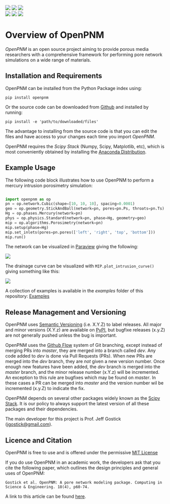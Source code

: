 [![](https://badge.fury.io/py/openpnm.svg)](https://pypi.python.org/pypi/openpnm)
[![](https://codecov.io/gh/PMEAL/OpenPNM/branch/master/graph/badge.svg)](https://codecov.io/gh/PMEAL/OpenPNM)
[![](https://img.shields.io/badge/ReadTheDocs-GO-blue.svg)](http://openpnm.readthedocs.io/en/master/)<br/>
[![](https://github.com/PMEAL/OpenPNM/workflows/Ubuntu/badge.svg)](https://github.com/PMEAL/OpenPNM/actions)
[![](https://github.com/PMEAL/OpenPNM/workflows/macOS/badge.svg)](https://github.com/PMEAL/OpenPNM/actions)
[![](https://github.com/PMEAL/OpenPNM/workflows/Windows/badge.svg)](https://github.com/PMEAL/OpenPNM/actions)

# Overview of OpenPNM

*OpenPNM* is an open source project aiming to provide porous media researchers with a comprehensive framework for performing pore network simulations on a wide range of materials.

## Installation and Requirements

OpenPNM can be installed from the Python Package index using:

```
pip install openpnm
```

Or the source code can be downloaded from [Github](https://github.com/pmeal/OpenPNM/) and installed by running:

```
pip install -e 'path/to/downloaded/files'
```

The advantage to installing from the source code is that you can edit the files and have access to your changes each time you import *OpenPNM*.

OpenPNM requires the *Scipy Stack* (Numpy, Scipy, Matplotlib, etc), which is most conveniently obtained by installing the [Anaconda Distribution](https://conda.io/docs/user-guide/install/download.html).

## Example Usage

The following code block illustrates how to use OpenPNM to perform a mercury intrusion porosimetry simulation:

``` python

import openpnm as op
pn = op.network.Cubic(shape=[10, 10, 10], spacing=0.0001)
geo = op.geometry.StickAndBall(network=pn, pores=pn.Ps, throats=pn.Ts)
Hg = op.phases.Mercury(network=pn)
phys = op.physics.Standard(network=pn, phase=Hg, geometry=geo)
mip = op.algorithms.Porosimetry(network=pn)
mip.setup(phase=Hg)
mip.set_inlets(pores=pn.pores(['left', 'right', 'top', 'bottom']))
mip.run()

```

The network can be visualized in [Paraview](http://www.paraview.org) giving the following:

![](https://i.imgur.com/mSDrIBOm.png)

The drainage curve can be visualized with `MIP.plot_intrusion_curve()` giving something like this:

![](https://i.imgur.com/1C2uXt9m.png)

A collection of examples is available in the *examples* folder of this repository: [Examples](https://www.github.com/PMEAL/OpenPNM/tree/master/examples)

## Release Management and Versioning

OpenPNM uses [Semantic Versioning](http://semver.org) (i.e. X.Y.Z) to label releases.  All major and minor versions (X.Y.z) are available on [PyPI](https://pypi.python.org/pypi), but bugfixe releases (x.y.Z) are not generally pushed unless the bug is important.

OpenPNM uses the [Github Flow](https://guides.github.com/introduction/flow/) system of Git branching, except instead of merging PRs into *master*, they are merged into a branch called *dev*. Any code added to *dev* is done via Pull Requests (PRs).  When new PRs are merged into the *dev* branch, they are *not* given a new version number. Once enough new features have been added, the *dev* branch is merged into the *master* branch, and the minor release number (x.Y.z) will be incremented. An exception to this rule are bugfixes which may be found on *master*.  In these cases a PR can be merged into *master* and the version number wil be incremented (x.y.Z) to indicate the fix.

OpenPNM depends on several other packages widely known as the [Scipy Stack](https://www.scipy.org/stackspec.html).  It is our policy to always support the latest version of all these packages and their dependencies.

The main developer for this project is Prof. Jeff Gostick (jgostick@gmail.com).

## Licence and Citation

OpenPNM is free to use and is offered under the permissive [MIT License](http://opensource.org/licenses/MIT)

If you do use OpenPNM in an academic work, the developers ask that you cite the following paper, which outlines the design principles and general uses of OpenPNM:

    Gostick et al. OpenPNM: A pore network modeling package. Computing in Science & Engineering. 18(4), p60-74.

A link to this article can be found [here](http://doi.org/10.1109/MCSE.2016.49).
